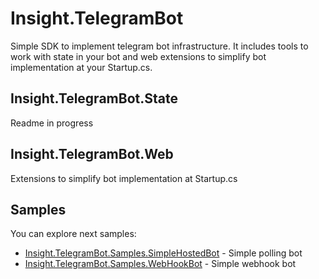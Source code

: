 Insight.TelegramBot
========================
Simple SDK to implement telegram bot infrastructure. It includes tools to work with state in your bot and web extensions to simplify bot implementation at your Startup.cs.

Insight.TelegramBot.State
------------------------
Readme in progress

Insight.TelegramBot.Web
------------------------
Extensions to simplify bot implementation at Startup.cs


Samples
------------------------
You can explore next samples:
* [Insight.TelegramBot.Samples.SimpleHostedBot](https://github.com/InsightAppDev/Insight.TelegramBot/tree/master/samples/Insight.TelegramBot.Samples.SimpleHostedBot) - Simple polling bot
* [Insight.TelegramBot.Samples.WebHookBot](https://github.com/InsightAppDev/Insight.TelegramBot/tree/master/samples/Insight.TelegramBot.Samples.WebHookBot) - Simple webhook bot
